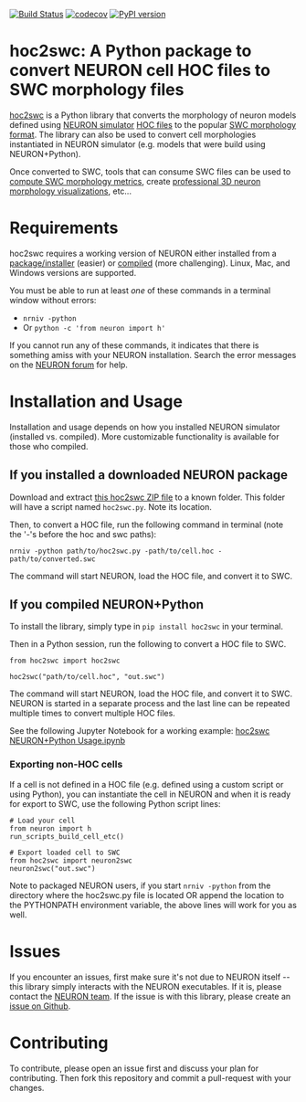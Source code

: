[![Build Status](https://travis-ci.com/JustasB/hoc2swc.svg?branch=master)](https://travis-ci.com/JustasB/hoc2swc)
[![codecov](https://codecov.io/gh/JustasB/hoc2swc/branch/master/graph/badge.svg)](https://codecov.io/gh/JustasB/hoc2swc)
[![PyPI version](https://badge.fury.io/py/hoc2swc.svg)](https://badge.fury.io/py/hoc2swc)

# hoc2swc: A Python package to convert NEURON cell HOC files to SWC morphology files

[hoc2swc](https://pypi.org/project/hoc2swc/) is a Python library that converts the morphology of neuron models defined using [NEURON simulator](https://neuron.yale.edu) [HOC files](https://www.neuron.yale.edu/neuron/static/new_doc/programming/hocsyntax.html) to the popular [SWC morphology format](http://www.neuronland.org/NLMorphologyConverter/MorphologyFormats/SWC/Spec.html). The library can also be used to convert cell morphologies instantiated in NEURON simulator (e.g. models that were build using NEURON+Python).

Once converted to SWC, tools that can consume SWC files can be used to [compute SWC morphology metrics](https://pypi.org/project/pylmeasure/), create [professional 3D neuron morphology visualizations](https://github.com/MartinPyka/SWC2Blender), etc...

# Requirements

hoc2swc requires a working version of NEURON either installed from a [package/installer](https://www.neuron.yale.edu/neuron/download) (easier) or [compiled](https://neurojustas.com/2018/03/27/tutorial-installing-neuron-simulator-with-python-on-ubuntu-linux/) (more challenging). Linux, Mac, and Windows versions are supported.

You must be able to run at least *one* of these commands in a terminal window without errors:
 - `nrniv -python`
 - Or `python -c 'from neuron import h'`

If you cannot run any of these commands, it indicates that there is something amiss with your NEURON installation. Search the error messages on the [NEURON forum](https://www.neuron.yale.edu/phpBB/) for help.

# Installation and Usage

Installation and usage depends on how you installed NEURON simulator (installed vs. compiled). More customizable functionality is available for those who compiled.

## If you installed a downloaded NEURON package
Download and extract [this hoc2swc ZIP file](https://github.com/JustasB/hoc2swc/archive/master.zip) to a known folder. This folder will have a script named `hoc2swc.py`. Note its location.

Then, to convert a HOC file, run the following command in terminal (note the '-'s before the hoc and swc paths):

`nrniv -python path/to/hoc2swc.py -path/to/cell.hoc -path/to/converted.swc`

The command will start NEURON, load the HOC file, and convert it to SWC.

## If you compiled NEURON+Python

To install the library, simply type in `pip install hoc2swc` in your terminal.

Then in a Python session, run the following to convert a HOC file to SWC.

```
from hoc2swc import hoc2swc

hoc2swc("path/to/cell.hoc", "out.swc")
```

The command will start NEURON, load the HOC file, and convert it to SWC. NEURON is started in a separate process and the last line can be repeated multiple times to convert multiple HOC files.

See the following Jupyter Notebook for a working example: [hoc2swc NEURON+Python Usage.ipynb](https://github.com/JustasB/hoc2swc/blob/master/hoc2swc%20NEURON%2BPython%20Usage.ipynb)

### Exporting non-HOC cells
If a cell is not defined in a HOC file (e.g. defined using a custom script or using Python), you can instantiate the cell in NEURON and when it is ready for export to SWC, use the following Python script lines:

```
# Load your cell
from neuron import h
run_scripts_build_cell_etc()

# Export loaded cell to SWC
from hoc2swc import neuron2swc
neuron2swc("out.swc")
```

Note to packaged NEURON users, if you start `nrniv -python` from the directory where the hoc2swc.py file is located OR append the location to the PYTHONPATH environment variable, the above lines will work for you as well.

# Issues
If you encounter an issues, first make sure it's not due to NEURON itself -- this library simply interacts with the NEURON executables. If it is, please contact the [NEURON team](https://www.neuron.yale.edu/phpBB/). If the issue is with this library, please create an [issue on Github](https://github.com/JustasB/hoc2swc/issues).

# Contributing

To contribute, please open an issue first and discuss your plan for contributing. Then fork this repository and commit a pull-request with your changes.
